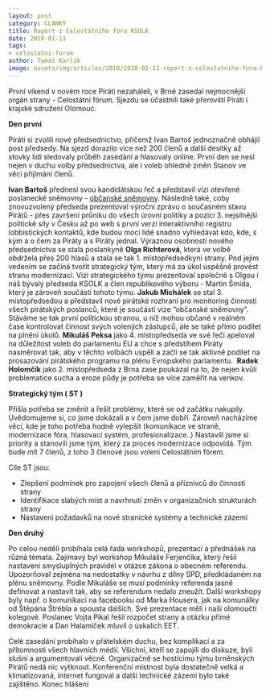 ```yaml
---
layout: post
category: CLANKY
title: Report z Celostátního fóra KSOLK
date: 2018-01-11
tags: 
- celostatni-forum
author: Tomáš Karlík
image: assets/img/articles/2018/2018-01-11-report-z-celostatniho-fora-ksolk.jpg   #751x422 pixelu
---
```

První víkend v novém roce Piráti nezaháleli, v Brně zasedal nejmocnější orgán strany - Celostátní fórum. Sjezdu se účastnili také přerovští Piráti i krajské sdružení Olomouc.

**Den první**

Piráti si zvolili nové předsednictvo, přičemž Ivan Bartoš jednoznačně obhájil post předsedy. Na sjezd dorazilo více než 200 členů a další desítky až stovky lidí sledovaly průběh zasedání a hlasovaly online. První den se nesl nejen v duchu volby předsednictva, ale i voleb ohledně změn Stanov ve věci přijímání členů.

**Ivan Bartoš** přednesl svou kandidátskou řeč a představil vizi otevřené poslanecké sněmovny - [občanské sněmovny](https://www.pirati.cz/snemovna/). Následně také, coby znovuzvolený předseda prezentoval výroční zprávu o současném stavu Pirátů - přes završení průniku do všech úrovní politiky a pozici 3. nejsilnější politické síly v Česku až po web s první verzí interaktivního registru lobbistických kontaktů, kde budou moci lidé snadno vyhledávat kdo, kde, s kým a o čem za Piráty a s Piráty jednal. Výraznou osobností nového předsednictva se stala poslankyně **Olga Richterová**, která ve volbě obdržela přes 200 hlasů a stala se tak 1. místopředsedkyní strany. Pod jejím vedením se začíná tvořit strategický tým, který má za úkol úspěšně provést stranu modernizací. Vizi strategického týmu prezentoval společně s Olgou i náš bývalý předseda KSOLK a člen republikového výboru - Martin Šmída, který je zároveň součástí tohoto týmu. **Jakub Michálek** se stal 3. místopředsedou a představil nové pirátské rozhraní pro monitoring činnosti všech pirátských poslanců, které je součástí vize “občanské sněmovny”.  Stáváme se tak první politickou stranou, u níž mohou občané v reálném čase kontrolovat činnost svých volených zástupců, ale se také přímo podílet na plnění úkolů. **Mikuláš Peksa** jako 4. místopředseda ve své řeči apeloval na důležitost voleb do parlamentu EU a chce s předstihem Piráty nasměrovat tak, aby v těchto volbách uspěli a začli se tak aktivně podílet na prosazování pirátského programu na plénu Evropského parlamentu.  **Radek Holomčík** jako 2. místopředseda z Brna zase poukázal na to, že nejen kvůli problematice sucha a eroze půdy je potřeba se více zaměřit na venkov. 

**Strategický tým ( ST )**

Přišla potřeba se změnit a řešit problémy, které se od začátku nakupily. Uvědomujeme si, co jsme dokázali a v čem jsme dobří. Zároveň nacházíme věci, kde je toho potřeba hodně vylepšit (komunikace ve straně, modernizace fóra, hlasovací systém, profesionalizace..) Nastavili jsme si priority a stanovili jsme tým, který za proces modernizace odpovídá. Tým bude mít 7 členů, z toho 3 členové jsou voleni Celostátním fórem.

Cíle ST jsou:

* Zlepšení podmínek pro zapojení všech členů a příznivců do činnosti strany
* Identifikace slabých míst a navrhnutí změn v organizačních strukturách strany
* Nastavení požadavků na nové stranické systémy a technické zázemí

**Den druhý**

Po celou neděli probíhala celá řada workshopů, prezentací a přednášek na různá témata. Zajímavý byl workshop Mikuláše Ferjenčíka, který řešil nastavení smysluplných pravidel v otázce zákona o obecném referendu. Upozorňoval zejména na nedostatky v návrhu z dílny SPD, předkládaném na plénu sněmovny. Podle Mikuláše se musí podmínky referenda jasně definovat a nastavit tak, aby se referendum nedalo zneužít. Další workshopy byly např. o komunikaci na facebooku od Marka Housera, jak na komunálky od Štěpána Štrébla a spousta dalších. Své prezentace měli i naši olomoučtí kolegové. Poslanec Vojta Pikal řešil rozpočet strany a otázku přímé demokracie a Dan Halamíček mluvil o úskalích EET. 

Celé zasedání probíhalo v přátelském duchu, bez komplikací a za přítomnosti všech hlavních médií. Všichni, kteří se zapojili do diskuze, byli slušní a argumentovali věcně. Organizačně se hostícímu týmu brněnských Pirátů nedá nic vytknout. Konferenční místnost byla dostatečně velká a klimatizovaná, internet fungoval a další technické zázemí bylo také zajištěno. Konec hlášení 


